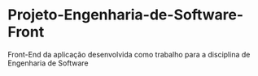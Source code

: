 # Projeto-Engenharia-de-Software-Front
Front-End da aplicação desenvolvida como trabalho para a disciplina de Engenharia de Software
